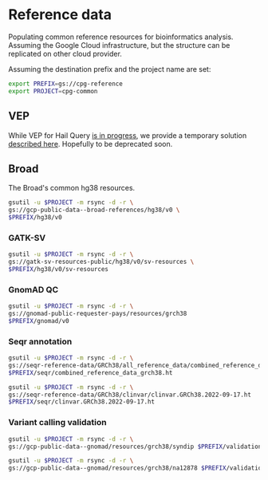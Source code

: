 # Reference data

Populating common reference resources for bioinformatics analysis. Assuming the Google Cloud infrastructure, but the structure can be replicated on other cloud provider.

Assuming the destination prefix and the project name are set:

```sh
export PREFIX=gs://cpg-reference
export PROJECT=cpg-common
```

## VEP

While VEP for Hail Query [is in progress](https://github.com/hail-is/hail/pull/12428), we provide a temporary solution [described here](vep/README.md). Hopefully to be deprecated soon.

## Broad

The Broad's common hg38 resources.

```sh
gsutil -u $PROJECT -m rsync -d -r \
gs://gcp-public-data--broad-references/hg38/v0 \ 
$PREFIX/hg38/v0
```

### GATK-SV

```sh
gsutil -u $PROJECT -m rsync -d -r \
gs://gatk-sv-resources-public/hg38/v0/sv-resources \ 
$PREFIX/hg38/v0/sv-resources
```

### GnomAD QC

```sh
gsutil -u $PROJECT -m rsync -d -r \
gs://gnomad-public-requester-pays/resources/grch38
$PREFIX/gnomad/v0
```

### Seqr annotation

```sh
gsutil -u $PROJECT -m rsync -d -r \
gs://seqr-reference-data/GRCh38/all_reference_data/combined_reference_data_grch38.ht
$PREFIX/seqr/combined_reference_data_grch38.ht

gsutil -u $PROJECT -m rsync -d -r \
gs://seqr-reference-data/GRCh38/clinvar/clinvar.GRCh38.2022-09-17.ht
$PREFIX/seqr/clinvar.GRCh38.2022-09-17.ht
```

### Variant calling validation

```sh
gsutil -u $PROJECT -m rsync -d -r \
gs://gcp-public-data--gnomad/resources/grch38/syndip $PREFIX/validation/syndip

gsutil -u $PROJECT -m rsync -d -r \
gs://gcp-public-data--gnomad/resources/grch38/na12878 $PREFIX/validation/na12878
```
